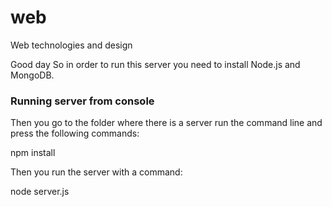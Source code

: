# web
Web technologies and design

Good day
So in order to run this server you need to install Node.js and MongoDB.

### Running server from console
Then you go to the folder where there is a server run the command line and press the following commands:

 npm install

Then you run the server with a command:

 node server.js

